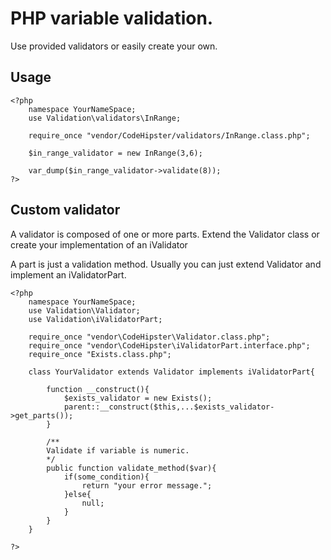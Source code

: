 PHP variable validation.
========================

Use provided validators or easily create your own.

Usage
-----

    <?php
        namespace YourNameSpace;
        use Validation\validators\InRange;

        require_once "vendor/CodeHipster/validators/InRange.class.php";

        $in_range_validator = new InRange(3,6);

        var_dump($in_range_validator->validate(8));
    ?>
    
Custom validator
----------------

A validator is composed of one or more parts.
Extend the Validator class or create your implementation of an iValidator

A part is just a validation method.
Usually you can just extend Validator and implement an iValidatorPart. 

    <?php
        namespace YourNameSpace;
        use Validation\Validator;
        use Validation\iValidatorPart;

        require_once "vendor\CodeHipster\Validator.class.php";
        require_once "vendor\CodeHipster\iValidatorPart.interface.php";
        require_once "Exists.class.php";

        class YourValidator extends Validator implements iValidatorPart{
            
            function __construct(){
                $exists_validator = new Exists();
                parent::__construct($this,...$exists_validator->get_parts());
            }
            
            /**
            Validate if variable is numeric.
            */
            public function validate_method($var){
                if(some_condition){
                    return "your error message.";
                }else{
                    null;
                }
            }        
        }
        
    ?>